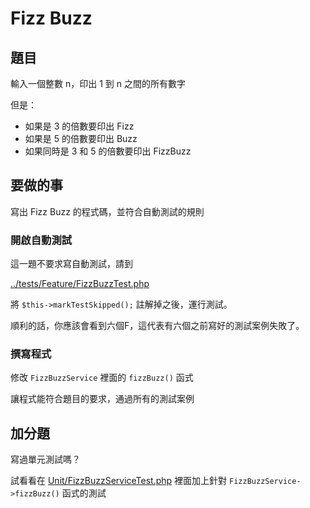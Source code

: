 # Fizz Buzz

## 題目

輸入一個整數 n，印出 1 到 n 之間的所有數字

但是：

* 如果是 3 的倍數要印出 Fizz
* 如果是 5 的倍數要印出 Buzz
* 如果同時是 3 和 5 的倍數要印出 FizzBuzz

## 要做的事

寫出 Fizz Buzz 的程式碼，並符合自動測試的規則

### 開啟自動測試

這一題不要求寫自動測試，請到

[../tests/Feature/FizzBuzzTest.php](../tests/Feature/FizzBuzzTest.php) 

將 `$this->markTestSkipped();` 註解掉之後，運行測試。

順利的話，你應該會看到六個F，這代表有六個之前寫好的測試案例失敗了。

### 撰寫程式

修改 `FizzBuzzService` 裡面的 `fizzBuzz()` 函式

讓程式能符合題目的要求，通過所有的測試案例

## 加分題

寫過單元測試嗎？

試看看在 [Unit/FizzBuzzServiceTest.php](../tests/Unit/FizzBuzzServiceTest.php) 裡面加上針對 `FizzBuzzService->fizzBuzz()` 函式的測試
